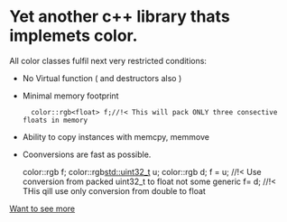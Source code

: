 # Yet another c++ library thats implemets color.

All color classes fulfil next very restricted conditions:
- No Virtual function ( and destructors also )
- Minimal memory footprint

        color::rgb<float> f;//!< This will pack ONLY three consective floats in memory 

- Ability to copy instances with memcpy, memmove
- Coonversions are fast as possible.

    color::rgb<float>       f;
    color::rgb<std::uint32_t> u;
    color::rgb<double> d;
    f = u; //!< Use conversion from packed uint32_t to float not some generic
    f= d; //!< THis qill use only conversion from double to float

[Want to see more](doc/index.html)